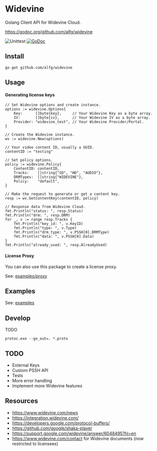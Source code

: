 # Widevine
Golang Client API for Widevine Cloud.

https://godoc.org/github.com/alfg/widevine

![Unittest](https://github.com/Cooomma/widevine/workflows/Unittest/badge.svg) [![GoDoc](https://godoc.org/github.com/alfg/widevine?status.svg)](https://godoc.org/github.com/alfg/widevine)  


## Install
```
go get github.com/alfg/widevine
```

## Usage

#### Generating license keys
```golang
// Set Widevine options and create instance.
options := widevine.Options{
    Key:      []byte{key},     // Your Widevine Key as a byte array.
    IV:       []byte{iv},      // Your Widevine IV as a byte array.
    Provider: "widevine_test", // Your Widevine Provider/Portal.
}

// Create the Widevine instance.
wv := widevine.New(options)

// Your video content ID, usually a GUID.
contentID := "testing"

// Set policy options.
policy := widevine.Policy{
    ContentID: contentID,
    Tracks:    []string{"SD", "HD", "AUDIO"},
    DRMTypes:  []string{"WIDEVINE"},
    Policy:    "default",
}

// Make the request to generate or get a content key.
resp := wv.GetContentKey(contentID, policy)

// Response data from Widevine Cloud.
fmt.Println("status: ", resp.Status)
fmt.Println("drm: ", resp.DRM)
for _, v := range resp.Tracks {
    fmt.Println("key_id: ", v.KeyID)
    fmt.Println("type: ", v.Type)
    fmt.Println("drm_type: ", v.PSSH[0].DRMType)
    fmt.Println("data: ", v.PSSH[0].Data)
}
fmt.Println("already_used: ", resp.AlreadyUsed)
```

#### License Proxy
You can also use this package to create a license proxy.

See: [examples/proxy](/examples/proxy)


## Examples
See: [examples](/examples)

## Develop
TODO

`protoc.exe --go_out=. *.proto`

## TODO
* External Keys
* Custom PSSH API
* Tests
* More error handling
* Implement more Widevine features

## Resources
* https://www.widevine.com/news
* https://integration.widevine.com/
* https://developers.google.com/protocol-buffers/
* https://github.com/google/shaka-player
* https://support.google.com/widevine/answer/6048495?hl=en
* https://www.widevine.com/contact for Widevine documents (now restricted to licensees)
